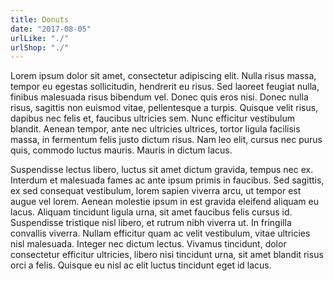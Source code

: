 ```yaml
---
title: Donuts
date: "2017-08-05"
urlLike: "./"
urlShop: "./"
---
```


Lorem ipsum dolor sit amet, consectetur adipiscing elit. Nulla risus massa, tempor eu egestas sollicitudin, hendrerit eu risus. Sed laoreet feugiat nulla, finibus malesuada risus bibendum vel. Donec quis eros nisi. Donec nulla risus, sagittis non euismod vitae, pellentesque a turpis. Quisque velit risus, dapibus nec felis et, faucibus ultricies sem. Nunc efficitur vestibulum blandit. Aenean tempor, ante nec ultricies ultrices, tortor ligula facilisis massa, in fermentum felis justo dictum risus. Nam leo elit, cursus nec purus quis, commodo luctus mauris. Mauris in dictum lacus.

Suspendisse lectus libero, luctus sit amet dictum gravida, tempus nec ex. Interdum et malesuada fames ac ante ipsum primis in faucibus. Sed sagittis, ex sed consequat vestibulum, lorem sapien viverra arcu, ut tempor est augue vel lorem. Aenean molestie ipsum in est gravida eleifend aliquam eu lacus. Aliquam tincidunt ligula urna, sit amet faucibus felis cursus id. Suspendisse tristique nisl libero, et rutrum nibh viverra ut. In fringilla convallis viverra. Nullam efficitur quam ac velit vestibulum, vitae ultricies nisl malesuada. Integer nec dictum lectus. Vivamus tincidunt, dolor consectetur efficitur ultricies, libero nisi tincidunt urna, sit amet blandit risus orci a felis. Quisque eu nisl ac elit luctus tincidunt eget id lacus.